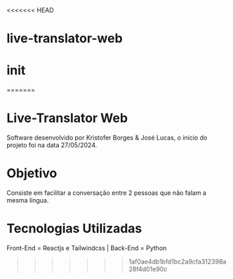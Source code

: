 <<<<<<< HEAD
# live-translator-web

# init
=======
# Live-Translator Web

Software desenvolvido por Kristofer Borges & José Lucas, o inicio do projeto foi na data 27/05/2024.

# Objetivo

Consiste em facilitar a conversação entre 2 pessoas que não falam a mesma lingua.

# Tecnologias Utilizadas

Front-End = Reactjs e Tailwindcss |
Back-End = Python
>>>>>>> 1af0ae4db1bfd1bc2a9cfa312398a28f4d01e90c
